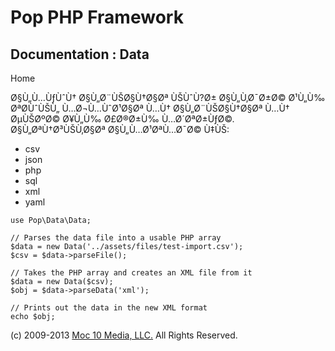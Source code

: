 Pop PHP Framework
=================

Documentation : Data
--------------------

Home

Ø§Ù„Ù…ÙƒÙˆÙ† Ø§Ù„Ø¨ÙŠØ§Ù†Ø§Øª ÙŠÙˆÙ?Ø± Ø§Ù„Ù‚Ø¯Ø±Ø© Ø¹Ù„Ù‰ ØªØ­ÙˆÙŠÙ„
Ù…Ø¬Ù…ÙˆØ¹Ø§Øª Ù…Ù† Ø§Ù„Ø¨ÙŠØ§Ù†Ø§Øª Ù…Ù† ØµÙŠØºØ© Ø¥Ù„Ù‰ Ø£Ø®Ø±Ù‰
Ù…Ø´ØªØ±ÙƒØ©. Ø§Ù„ØªÙ†Ø³ÙŠÙ‚Ø§Øª Ø§Ù„Ù…Ø¹ØªÙ…Ø¯Ø© Ù‡ÙŠ:

-   csv
-   json
-   php
-   sql
-   xml
-   yaml

<!-- -->

    use Pop\Data\Data;

    // Parses the data file into a usable PHP array
    $data = new Data('../assets/files/test-import.csv');
    $csv = $data->parseFile();

    // Takes the PHP array and creates an XML file from it
    $data = new Data($csv);
    $obj = $data->parseData('xml');

    // Prints out the data in the new XML format
    echo $obj;

\(c) 2009-2013 [Moc 10 Media, LLC.](http://www.moc10media.com) All
Rights Reserved.
